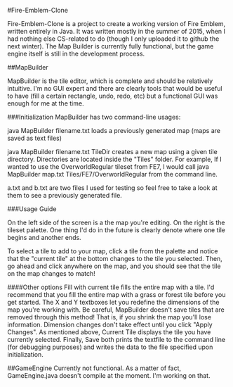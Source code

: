 #Fire-Emblem-Clone

Fire-Emblem-Clone is a project to create a working version of Fire Emblem, written entirely in Java. It was written mostly in the summer of 2015, when I had nothing else CS-related to do (though I only uploaded it to github the next winter). The Map Builder is currently fully functional, but the game engine itself is still in the development process. 

##MapBuilder

MapBuilder is the tile editor, which is complete and should be relatively intuitive. I'm no GUI expert and there are clearly tools that would be useful to have (fill a certain rectangle, undo, redo, etc) but a functional GUI was enough for me at the time.

###Initialization
MapBuilder has two command-line usages:

java MapBuilder filename.txt
	loads a previously generated map (maps are saved as text files)

java MapBuilder filename.txt TileDir
	creates a new map using a given tile directory. Directories are located inside the "Tiles" folder. For example, If I wanted to use the OverworldRegular tileset from FE7, I would call java MapBuilder map.txt Tiles/FE7/OverworldRegular from the command line.

a.txt and b.txt are two files I used for testing so feel free to take a look at them to see a previously generated file.

###Usage Guide

On the left side of the screen is a the map you're editing. On the right is the tileset palette. One thing I'd do in the future is clearly denote where one tile begins and another ends. 

To select a tile to add to your map, click a tile from the palette and notice that the "current tile" at the bottom changes to the tile you selected. 
Then, go ahead and click anywhere on the map, and you should see that the tile on the map changes to match!

####Other options
Fill with current tile fills the entire map with a tile. I'd recommend that you fill the entire map with a grass or forest tile before you get started. 
The X and Y textboxes let you redefine the dimensions of the map you're working with. Be careful, MapBuilder doesn't save tiles that are removed through this method! That is, if you shrink the map you'll lose information. 
Dimension changes don't take effect until you click "Apply Changes".
As mentioned above, Current Tile displays the tile you have currently selected. Finally, Save both prints the textfile to the command line (for debugging purposes) and writes the data to the file specified upon initialization.

##GameEngine
Currently not functional. As a matter of fact, GameEngine.java doesn't compile at the moment. I'm working on that. 